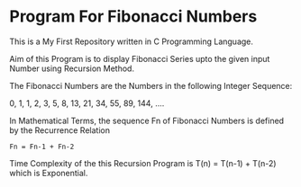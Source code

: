 # Program For Fibonacci Numbers

This is a My First Repository written in C Programming Language.

Aim of this Program is to display Fibonacci Series upto the given input Number using Recursion Method.

The Fibonacci Numbers are the Numbers in the following Integer Sequence:

0, 1, 1, 2, 3, 5, 8, 13, 21, 34, 55, 89, 144, ....

In Mathematical Terms, the sequence Fn of Fibonacci Numbers is defined by the Recurrence Relation

    Fn = Fn-1 + Fn-2
    
Time Complexity of the this Recursion Program is T(n) = T(n-1) + T(n-2) which is Exponential.
